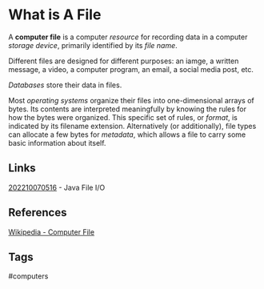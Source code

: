 # What is A File

A **computer file** is a computer *resource* for recording data in a computer *storage device*, primarily identified by its *file name*.  

Different files are designed for different purposes: an iamge, a written message, a video, a computer program, an email, a social media post, etc.  

*Databases*  store their data in files.  

Most *operating systems* organize their files into one-dimensional arrays of bytes. Its contents are interpreted meaningfully by knowing the rules for how the bytes were organized. This specific set of rules, or *format*, is indicated by its filename extension. Alternatively (or additionally), file types can allocate a few bytes for *metadata*, which allows a file to carry some basic information about itself.  

## Links
[202210070516](../202210070516) - Java File I/O

## References
[Wikipedia - Computer File](https://en.wikipedia.org/wiki/Computer_file)

## Tags
#computers
